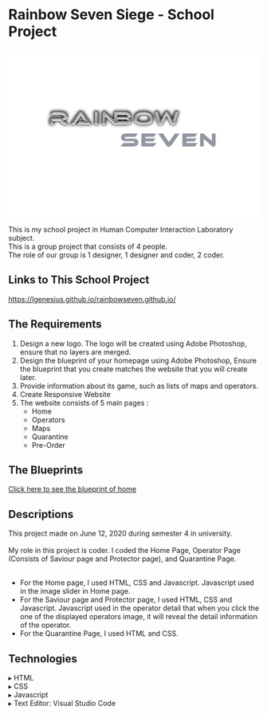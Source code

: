 # Rainbow Seven Siege - School Project
<p align="center"><img src="Image/logo.PNG"></p>
This is my school project in Human Computer Interaction Laboratory subject.<br>This is a group project that consists of 4 people.<br>The role of our group is 1 designer, 1 designer and coder, 2 coder.

## Links to This School Project
https://lgenesius.github.io/rainbowseven.github.io/

## The Requirements
<ol>
<li>Design a new logo. The logo will be created using Adobe Photoshop, ensure that no layers are merged.</li>
<li>Design the blueprint of your homepage using Adobe Photoshop, Ensure the blueprint that you create matches the website that you will create later.</li>
<li>Provide information about its game, such as lists of maps and operators.</li>
 <li>Create Responsive Website</li>
<li>The website consists of 5 main pages :
  <ul>
   <li>Home</li>
   <li>Operators</li>
   <li>Maps</li>
   <li>Quarantine</li>
   <li>Pre-Order</li>
</ul>
</ol>

## The Blueprints
<a href="Blueprint_home.jpg">Click here to see the blueprint of home<a>

## Descriptions
This project made on June 12, 2020 during semester 4 in university.<br><br>
My role in this project is coder. I coded the Home Page, Operator Page (Consists of Saviour page and Protector page), and Quarantine Page.<br><br>
<ul>
<li>For the Home page, I used HTML, CSS and Javascript. Javascript used in the image slider in Home page.</li>
<li>For the Saviour page and Protector page, I used HTML, CSS and Javascript. Javascript used in the operator detail that when you click the one of the displayed operators image, it will reveal the detail information of the operator.</li>
 <li>For the Quarantine Page, I used HTML and CSS.</li>
</ul>

## Technologies
▸ HTML<br>
▸ CSS<br>
▸ Javascript<br>
▸ Text Editor: Visual Studio Code

 
